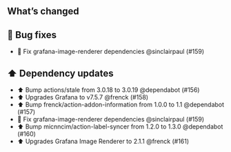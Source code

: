 ## What’s changed

## 🐛 Bug fixes

- 🔨 Fix grafana-image-renderer dependencies @sinclairpaul (#159)

## ⬆️ Dependency updates

- ⬆️ Bump actions/stale from 3.0.18 to 3.0.19 @dependabot (#156)
- ⬆️ Upgrades Grafana to v7.5.7 @frenck (#158)
- ⬆️ Bump frenck/action-addon-information from 1.0.0 to 1.1 @dependabot (#157)
- 🔨 Fix grafana-image-renderer dependencies @sinclairpaul (#159)
- ⬆️ Bump micnncim/action-label-syncer from 1.2.0 to 1.3.0 @dependabot (#160)
- ⬆️ Upgrades Grafana Image Renderer to 2.1.1 @frenck (#161)

